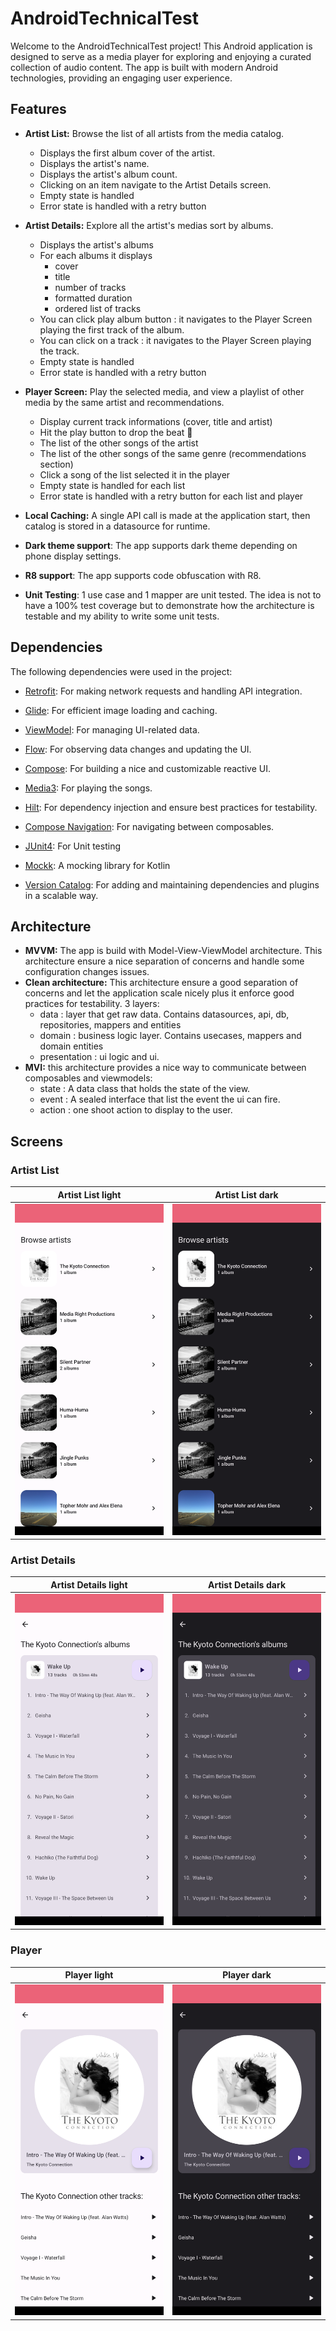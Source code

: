 # AndroidTechnicalTest

Welcome to the AndroidTechnicalTest project! 
This Android application is designed to serve as a media player for exploring and enjoying a curated collection of audio content. 
The app is built with modern Android technologies, providing an engaging user experience.

## Features

- **Artist List:** Browse the list of all artists from the media catalog.
  - Displays the first album cover of the artist.
  - Displays the artist's name.
  - Displays the artist's album count.
  - Clicking on an item navigate to the Artist Details screen.
  - Empty state is handled
  - Error state is handled with a retry button

- **Artist Details:** Explore all the artist's medias sort by albums.
  - Displays the artist's albums
  - For each albums it displays
    - cover
    - title
    - number of tracks
    - formatted duration
    - ordered list of tracks
  - You can click play album button : it navigates to the Player Screen playing the first track of the album.
  - You can click on a track : it navigates to the Player Screen playing the track.
  - Empty state is handled
  - Error state is handled with a retry button

- **Player Screen:** Play the selected media, and view a playlist of other media by the same artist and recommendations.
  - Display current track informations (cover, title and artist)
  - Hit the play button to drop the beat 💃
  - The list of the other songs of the artist
  - The list of the other songs of the same genre (recommendations section)
  - Click a song of the list selected it in the player
  - Empty state is handled for each list
  - Error state is handled with a retry button for each list and player

- **Local Caching:** A single API call is made at the application start, then catalog is stored in a datasource for runtime.

- **Dark theme support**: The app supports dark theme depending on phone display settings.

- **R8 support**: The app supports code obfuscation with R8.

- **Unit Testing**: 1 use case and 1 mapper are unit tested. The idea is not to have a 100% test coverage but to demonstrate how the architecture is testable and my ability to write some unit tests.

## Dependencies

The following dependencies were used in the project:

- [Retrofit](https://square.github.io/retrofit/): For making network requests and handling API integration.

- [Glide](https://bumptech.github.io/glide/): For efficient image loading and caching.

- [ViewModel](https://developer.android.com/topic/libraries/architecture/viewmodel): For managing UI-related data.

- [Flow](https://developer.android.com/kotlin/flow): For observing data changes and updating the UI.

- [Compose](https://developer.android.com/jetpack/compose): For building a nice and customizable reactive UI.

- [Media3](https://developer.android.com/guide/topics/media/media3): For playing the songs.

- [Hilt](https://developer.android.com/training/dependency-injection/hilt-android): For dependency injection and ensure best practices for testability.

- [Compose Navigation](https://developer.android.com/jetpack/compose/navigation): For navigating between composables.

- [JUnit4](https://junit.org/junit4/): For Unit testing

- [Mockk](https://mockk.io/): A mocking library for Kotlin

- [Version Catalog](https://developer.android.com/build/migrate-to-catalogs): For adding and maintaining dependencies and plugins in a scalable way.

## Architecture

- **MVVM:** The app is build with Model-View-ViewModel architecture. This architecture ensure a nice separation of concerns and handle some configuration changes issues.
- **Clean architecture:** This architecture ensure a good separation of concerns and let the application scale nicely plus it enforce good practices for testability. 3 layers:
  - data : layer that get raw data. Contains datasources, api, db, repositories, mappers and entities
  - domain : business logic layer. Contains usecases, mappers and domain entities
  - presentation : ui logic and ui.
- **MVI:** this architecture provides a nice way to communicate between composables and viewmodels:
  - state : A data class that holds the state of the view.
  - event : A sealed interface that list the event the ui can fire.
  - action : one shoot action to display to the user.

## Screens

### Artist List

|              Artist List light               |              Artist List dark              |
|:--------------------------------------------:|:------------------------------------------:|
| ![list light](./readmeAssets/list_light.png) | ![list dark](./readmeAssets/list_dark.png) |

### Artist Details

|                Artist Details light                |               Artist Details dark                |
|:--------------------------------------------------:|:------------------------------------------------:|
| ![details light](./readmeAssets/details_light.png) | ![details dark](./readmeAssets/details_dark.png) |

### Player

|                   Player light                   |                  Player dark                   |
|:------------------------------------------------:|:----------------------------------------------:|
| ![player light](./readmeAssets/player_light.png) | ![player dark](./readmeAssets/player_dark.png) |
